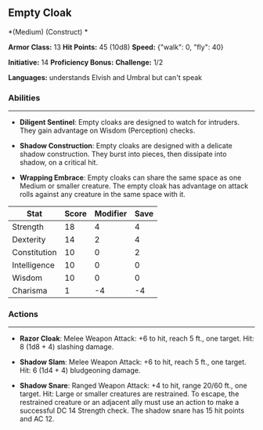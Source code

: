 ## Empty Cloak
*(Medium) (Construct) *

**Armor Class:** 13
**Hit Points:** 45 (10d8)
**Speed:** {"walk": 0, "fly": 40}

**Initiative:** 14
**Proficiency Bonus:**
**Challenge:** 1/2

**Languages:** understands Elvish and Umbral but can't speak

### Abilities
 --- 
- **Diligent Sentinel**: Empty cloaks are designed to watch for intruders. They gain advantage on Wisdom (Perception) checks.

- **Shadow Construction**: Empty cloaks are designed with a delicate shadow construction. They burst into pieces, then dissipate into shadow, on a critical hit.

- **Wrapping Embrace**: Empty cloaks can share the same space as one Medium or smaller creature. The empty cloak has advantage on attack rolls against any creature in the same space with it.



| Stat | Score | Modifier | Save |
| ---- | ---- | ---- | ---- |
| Strength | 18 | 4 | 4 |
| Dexterity | 14 | 2 | 4 |
| Constitution | 10 | 0 | 2 |
| Intelligence | 10 | 0 | 0 |
| Wisdom | 10 | 0 | 0 |
| Charisma | 1 | -4 | -4 |

### Actions
 --- 
- **Razor Cloak**: Melee Weapon Attack: +6 to hit, reach 5 ft., one target. Hit: 8 (1d8 + 4) slashing damage.

- **Shadow Slam**: Melee Weapon Attack: +6 to hit, reach 5 ft., one target. Hit: 6 (1d4 + 4) bludgeoning damage.

- **Shadow Snare**: Ranged Weapon Attack: +4 to hit, range 20/60 ft., one target. Hit: Large or smaller creatures are restrained. To escape, the restrained creature or an adjacent ally must use an action to make a successful DC 14 Strength check. The shadow snare has 15 hit points and AC 12.

